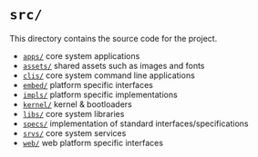 # `src/`

This directory contains the source code for the project.

 - [`apps/`](apps/)  core system applications
 - [`assets/`](assets/) shared assets such as images and fonts
 - [`clis/`](clis/) core system command line applications
 - [`embed/`](embed/) platform specific interfaces
 - [`impls/`](impls/) platform specific implementations
 - [`kernel/`](kernel/) kernel & bootloaders
 - [`libs/`](libs/) core system libraries
 - [`specs/`](specs/) implementation of standard interfaces/specifications
 - [`srvs/`](srvs/) core system services
 - [`web/`](web/) web platform specific interfaces
